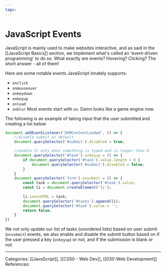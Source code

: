 ```yaml
---
tags:
---
```

# JavaScript Events
JavaScript is mainly used to make websites interactive, and as said in the [[JavaScript Basics]] section, we implement what's called an 'event-driven programming' to do so. What exactly are events? Hovering? Clicking? The short answer - all of them!

Here are some notable events JavaScript innately supports:
- `onclick`
- `onmouseover`
- `onkeydown`
- `onkeyup`
- `onload`
- `onblur`
Most events start with `on`. Damn looks like a game engine now.

The following is an example of taking input that the user submitted and creating a list below
```js
document.addEventListener('DOMContentLoaded', () => {
	//disable submit on default
	document.querySelector('#submit').disabled = true;

	//enable it only when something is typed and is longer than 0
	document.querySelector('#task').onkeyup = () => {
		if document.querySelector('#task').value.length > 0 {
			document.querySelector('#submit').disabled = false;
		}
	}
	document.querySelector('form').onsubmit = () => {
		const task = document.querySelector('#task').value;
		const li = document.createElement('li');
		
		li.innerHTML = task;
		document.querySelector('#tasks').append(li);
		document.querySelector('#task').value = '';
		return false;
	}
})
```
We not only update our list of tasks (unordered lists) based on user submit (`onsubmit`) events, we also enable and disable the submit button based on if the user pressed a key (`onkeyup`) or not, and if the submission is blank or not.

---
Categories: [[JavaScript]], [[CS50 - Web Dev]], [[030-Web Development]]
References:
